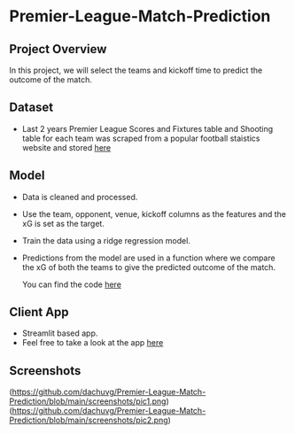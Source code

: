 # Premier-League-Match-Prediction

## Project Overview
In this project, we will select the teams and kickoff time to predict the outcome of the match.

## Dataset
* Last 2 years Premier League Scores and Fixtures table and Shooting table for each team was scraped from a popular football staistics website and stored [here](https://github.com/dachuvg/Premier-League-Match-Prediction/blob/main/all_matches.csv)

## Model
* Data is cleaned and processed.
* Use the team, opponent, venue, kickoff columns as the features and the xG is set as the target.
* Train the data using a ridge regression model.
* Predictions from the model are used in a function where we compare the xG of both the teams to give the predicted outcome of the match.

  You can find the code [here](https://github.com/dachuvg/Premier-League-Match-Prediction/blob/main/Football%20Match%20Prediction.ipynb)

## Client App
* Streamlit based app.
* Feel free to take a look at the app [here](https://plmatchpred-bydarshanvg.streamlit.app/)

## Screenshots
(https://github.com/dachuvg/Premier-League-Match-Prediction/blob/main/screenshots/pic1.png)
(https://github.com/dachuvg/Premier-League-Match-Prediction/blob/main/screenshots/pic2.png)
